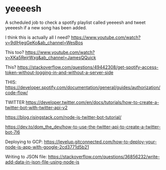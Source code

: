 # yeeeesh

A scheduled job to check a spotify playlist called yeeeesh and tweet yeeeesh if a new song has been added.

I think this is actually all I need?
https://www.youtube.com/watch?v=9dIHjegGeKo&ab_channel=WesBos

This too?
https://www.youtube.com/watch?v=XKa5RejrWxg&ab_channel=JamesQQuick

This?
https://stackoverflow.com/questions/49442308/get-spotify-access-token-without-logging-in-and-without-a-server-side

THIS: https://developer.spotify.com/documentation/general/guides/authorization/code-flow/

TWITTER
https://developer.twitter.com/en/docs/tutorials/how-to-create-a-twitter-bot-with-twitter-api-v2

https://blog.risingstack.com/node-js-twitter-bot-tutorial/

https://dev.to/dom_the_dev/how-to-use-the-twitter-api-to-create-a-twitter-bot-7l6

Deploying to GCP: https://levelup.gitconnected.com/how-to-deploy-your-node-js-app-with-google-2cd3771d5b21

Writing to JSON file: https://stackoverflow.com/questions/36856232/write-add-data-in-json-file-using-node-js
